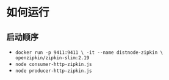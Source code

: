 # 如何运行

## 启动顺序

- `docker run -p 9411:9411 \
     -it --name distnode-zipkin \
     openzipkin/zipkin-slim:2.19`
- `node consumer-http-zipkin.js`
- `node producer-http-zipkin.js`
